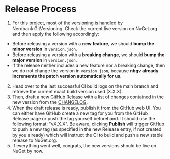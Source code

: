 # Release Process

1. For this project, most of the versioning is handled by Nerdbank.GitVersioning. Check the current live version on NuGet.org and then apply the following accordingly:
- Before releasing a version with a **new feature**, we should **bump the minor version** in `version.json`.
- Before releasing a version with a **breaking change**, we should **bump the major version** in `version.json`.
- If the release neither includes a new feature nor a breaking change, then we do not change the version in `version.json`, because **nbgv already increments the patch version automatically for us**.
2. Head over to the last successful CI build logs on the main branch and retrieve the current exact build version used (X.X.X).
3. Then, draft a new [GitHub Release](https://github.com/G-Research/Bulldog/releases) with a list of changes contained in the new version from the [CHANGELOG](https://github.com/G-Research/Bulldog/blob/main/CHANGELOG.md).
4. When the draft release is ready, publish it from the GitHub web UI. You can either have GitHub create a new tag for you from the GitHub Release page or push the tag yourself beforehand. It should use the following format: "vX.X.X".
Be aware, clicking **Publish** will trigger GitHub to push a new tag (as specified in the new Release entry, if not created by you already) which will instruct the CI to build and push a new stable release to NuGet.org.
5. If everything went well, congrats, the new versions should be live on NuGet by now.